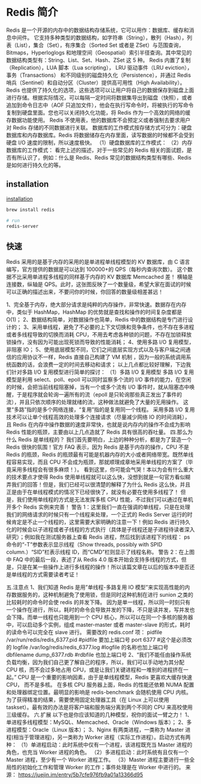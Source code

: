# Redis 简介

Redis 是一个开源的内存中的数据结构存储系统，它可以用作：数据库、缓存和消息中间件。
它支持多种类型的数据结构，如字符串（String），散列（Hash），列表（List），集合（Set），有序集合（Sorted Set 或者是 ZSet）与范围查询，Bitmaps，Hyperloglogs 和地理空间（Geospatial）索引半径查询。其中常见的数据结构类型有：String、List、Set、Hash、ZSet 这 5 种。
Redis 内置了复制（Replication），LUA 脚本（Lua scripting）， LRU 驱动事件（LRU eviction），事务（Transactions） 和不同级别的磁盘持久化（Persistence），并通过 Redis 哨兵（Sentinel）和自动分区（Cluster）提供高可用性（High Availability）。
Redis 也提供了持久化的选项，这些选项可以让用户将自己的数据保存到磁盘上面进行存储。根据实际情况，可以每隔一定时间将数据集导出到磁盘（快照），或者追加到命令日志中（AOF 只追加文件），他会在执行写命令时，将被执行的写命令复制到硬盘里面。您也可以关闭持久化功能，将 Redis 作为一个高效的网络的缓存数据功能使用。
Redis 不使用表，他的数据库不会预定义或者强制去要求用户对 Redis 存储的不同数据进行关联。
数据库的工作模式按存储方式可分为：硬盘数据库和内存数据库。Redis 将数据储存在内存里面，读写数据的时候都不会受到硬盘 I/O 速度的限制，所以速度极快。
（1）硬盘数据库的工作模式：
（2）内存数据库的工作模式：
看完上述的描述，对于一些常见的 Redis 相关的面试题，是否有所认识了，例如：什么是 Redis、Redis 常见的数据结构类型有哪些、Redis 是如何进行持久化的等。

## installation

[installation](https://redis.io/docs/getting-started/installation/)

```bash
brew install redis

# run
redis-server
```

## 快速

Redis 采用的是基于内存的采用的是单进程单线程模型的 KV 数据库，由 C 语言编写，官方提供的数据是可以达到 100000+的 QPS（每秒内查询次数）。
这个数据不比采用单进程多线程的同样基于内存的 KV 数据库 Memcached 差！
横轴是连接数，纵轴是 QPS。此时，这张图反映了一个数量级，希望大家在面试的时候可以正确的描述出来，不要问你的时候，你回答的数量级相差甚远！

1、完全基于内存，绝大部分请求是纯粹的内存操作，非常快速。数据存在内存中，类似于 HashMap，HashMap 的优势就是查找和操作的时间复杂度都是 O(1)；
2、数据结构简单，对数据操作也简单，Redis 中的数据结构是专门进行设计的；
3、采用单线程，避免了不必要的上下文切换和竞争条件，也不存在多进程或者多线程导致的切换而消耗 CPU，不用去考虑各种锁的问题，不存在加锁释放锁操作，没有因为可能出现死锁而导致的性能消耗；
4、使用多路 I/O 复用模型，非阻塞 IO；
5、使用底层模型不同，它们之间底层实现方式以及与客户端之间通信的应用协议不一样，Redis 直接自己构建了 VM 机制 ，因为一般的系统调用系统函数的话，会浪费一定的时间去移动和请求；
以上几点都比较好理解，下边我们针对多路 I/O 复用模型进行简单的探讨：
（1）多路 I/O 复用模型
多路 I/O 复用模型是利用 select、poll、epoll 可以同时监察多个流的 I/O 事件的能力，在空闲的时候，会把当前线程阻塞掉，当有一个或多个流有 I/O 事件时，就从阻塞态中唤醒，于是程序就会轮询一遍所有的流（epoll 是只轮询那些真正发出了事件的流），并且只依次顺序的处理就绪的流，这种做法就避免了大量的无用操作。
这里“多路”指的是多个网络连接，“复用”指的是复用同一个线程。
采用多路 I/O 复用技术可以让单个线程高效的处理多个连接请求（尽量减少网络 IO 的时间消耗），且 Redis 在内存中操作数据的速度非常快，也就是说内存内的操作不会成为影响 Redis 性能的瓶颈，主要由以上几点造就了 Redis 具有很高的吞吐量。
四.那么为什么 Redis 是单线程的？
我们首先要明白，上边的种种分析，都是为了营造一个 Redis 很快的氛围！官方 FAQ 表示，因为 Redis 是基于内存的操作，CPU 不是 Redis 的瓶颈，Redis 的瓶颈最有可能是机器内存的大小或者网络带宽。既然单线程容易实现，而且 CPU 不会成为瓶颈，那就顺理成章地采用单线程的方案了（毕竟采用多线程会有很多麻烦！）。
看到这里，你可能会气哭！本以为会有什么重大的技术要点才使得 Redis 使用单线程就可以这么快，没想到就是一句官方看似糊弄我们的回答！但是，我们已经可以很清楚的解释了为什么 Redis 这么快，并且正是由于在单线程模式的情况下已经很快了，就没有必要在使用多线程了！
但是，我们使用单线程的方式是无法发挥多核 CPU 性能，不过我们可以通过在单机开多个 Redis 实例来完善！
警告 1：这里我们一直在强调的单线程，只是在处理我们的网络请求的时候只有一个线程来处理，一个正式的 Redis Server 运行的时候肯定是不止一个线程的，这里需要大家明确的注意一下！例如 Redis 进行持久化的时候会以子进程或者子线程的方式执行（具体是子线程还是子进程待读者深入研究）；例如我在测试服务器上查看 Redis 进程，然后找到该进程下的线程：
ps 命令的“-T”参数表示显示线程（Show threads, possibly with SPID column.）“SID”栏表示线程 ID，而“CMD”栏则显示了线程名称。
警告 2：在上图中 FAQ 中的最后一段，表述了从 Redis 4.0 版本开始会支持多线程的方式，但是，只是在某一些操作上进行多线程的操作！所以该篇文章在以后的版本中是否还是单线程的方式需要读者考证！

五.注意点
1、我们知道 Redis 是用”单线程-多路复用 IO 模型”来实现高性能的内存数据服务的，这种机制避免了使用锁，但是同时这种机制在进行 sunion 之类的比较耗时的命令时会使 redis 的并发下降。
因为是单一线程，所以同一时刻只有一个操作在进行，所以，耗时的命令会导致并发的下降，不只是读并发，写并发也会下降。而单一线程也只能用到一个 CPU 核心，所以可以在同一个多核的服务器中，可以启动多个实例，组成 master-master 或者 master-slave 的形式，耗时的读命令可以完全在 slave 进行。
需要改的 redis.conf 项：
pidfile /var/run/redis/redis_6377.pid #pidfile 要加上端口号
port 6377 #这个是必须改的
logfile /var/log/redis/redis_6377.log #logfile 的名称也加上端口号
dbfilename dump_6377.rdb #rdbfile 也加上端口号
2、“我们不能任由操作系统负载均衡，因为我们自己更了解自己的程序，所以，我们可以手动地为其分配 CPU 核，而不会过多地占用 CPU，或是让我们关键进程和一堆别的进程挤在一起。”
CPU 是一个重要的影响因素，由于是单线程模型，Redis 更喜欢大缓存快速 CPU， 而不是多核。
在多核 CPU 服务器上面，Redis 的性能还依赖 NUMA 配置和处理器绑定位置。最明显的影响是 redis-benchmark 会随机使用 CPU 内核。为了获得精准的结果，需要使用固定处理器工具（在 Linux 上可以使用 taskset）。最有效的办法是将客户端和服务端分离到两个不同的 CPU 来高校使用三级缓存。
六.扩展
以下也是你应该知道的几种模型，祝你的面试一臂之力！
1、单进程多线程模型：MySQL、Memcached、Oracle（Windows 版本）；
2、多进程模型：Oracle（Linux 版本）；
3、Nginx 有两类进程，一类称为 Master 进程(相当于管理进程)，另一类称为 Worker 进程（实际工作进程）。启动方式有两种：
（1）单进程启动：此时系统中仅有一个进程，该进程既充当 Master 进程的角色，也充当 Worker 进程的角色。
（2）多进程启动：此时系统有且仅有一个 Master 进程，至少有一个 Worker 进程工作。
（3）Master 进程主要进行一些全局性的初始化工作和管理 Worker 的工作；事件处理是在 Worker 中进行的。
来源： https://juejin.im/entry/5b7cfe976fb9a01a13366d95
